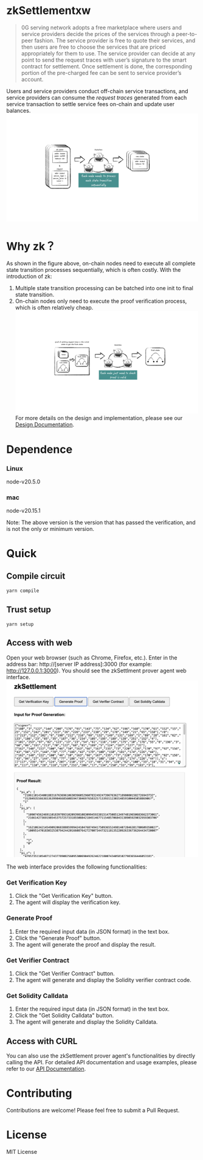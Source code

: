 # zkSettlementxw
> 0G serving network adopts a free marketplace where users and service providers decide the prices of the services through a peer-to-peer fashion. The service provider is free to quote their services, and then users are free to choose the services that are priced appropriately for them to use.
> The service provider can decide at any point to send the request traces with user’s signature to the smart contract for settlement. Once settlement is done, the corresponding portion of the pre-charged fee can be sent to service provider’s account. 

Users and service providers conduct off-chain service transactions, and service providers can consume the _request traces_ generated from each service transaction to settle service fees on-chain and update user balances.
![image.png](./doc/images/‎0G%20zkSettlement.‎001.png)

# Why zk？
As shown in the figure above, on-chain nodes need to execute all complete state transition processes sequentially, which is often costly. With the introduction of zk:

1. Multiple state transition processing can be batched into one init to final state transition.
2. On-chain nodes only need to execute the proof verification process, which is often relatively cheap.![image.png](./doc/images/‎0G%20zkSettlement.‎002.png)
For more details on the design and implementation, please see our [Design Documentation](./doc/DESIGN.md).

# Dependence
### Linux
node-v20.5.0
### mac
node-v20.15.1

Note: The above version is the version that has passed the verification, and is not the only or minimum version.
# Quick
## Compile circuit
```shell
yarn compile
```
## Trust setup
```shell
yarn setup
```
## Access with web
Open your web browser (such as Chrome, Firefox, etc.). Enter in the address bar: http://[server IP address]:3000 (for example: http://127.0.0.1:3000). You should see the zkSettlment prover agent web interface.
![image.png](./doc/images/interface.png)

The web interface provides the following functionalities:
### Get Verification Key

1. Click the "Get Verification Key" button.
2. The agent will display the verification key.
### Generate Proof

1. Enter the required input data (in JSON format) in the text box.
2. Click the "Generate Proof" button.
3. The agent will generate the proof and display the result.
### Get Verifier Contract

1. Click the "Get Verifier Contract" button.
2. The agent will generate and display the Solidity verifier contract code.

### Get Solidity Calldata
1. Enter the required input data (in JSON format) in the text box.
2. Click the "Get Solidity Calldata" button.
3. The agent will generate and display the Solidity Calldata.

## Access with CURL
You can also use the zkSettlement prover agent's functionalities by directly calling the API.
For detailed API documentation and usage examples, please refer to our [API Documentation](./doc/API.md).

# Contributing
Contributions are welcome! Please feel free to submit a Pull Request.

# License
MIT License